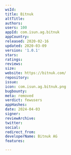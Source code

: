 ```yaml
---
wsId: 
title: Bitnuk
altTitle: 
authors: 
users: 100
appId: com.isun.ag.bitnuk
appCountry: 
released: 2020-02-16
updated: 2020-03-09
version: '1.0.1'
stars: 
ratings: 
reviews: 
size: 
website: https://bitnuk.com/
repository: 
issue: 
icon: com.isun.ag.bitnuk.png
bugbounty: 
meta: removed
verdict: fewusers
appHashes: 
date: 2024-04-03
signer: 
reviewArchive: 
twitter: 
social: 
redirect_from: 
developerName: Bitnuk AG
features: 

---
```


